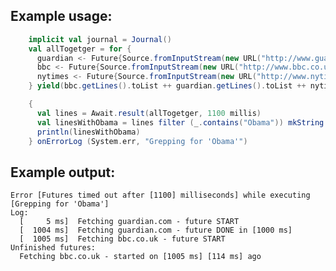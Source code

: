 ## Example usage:
```scala
    implicit val journal = Journal()
    val allTogetger = for {
      guardian <- Future{Source.fromInputStream(new URL("http://www.guardian.com").openStream())} as "Fetching guardian.com"
      bbc <- Future{Source.fromInputStream(new URL("http://www.bbc.co.uk").openStream())} as "Fetching bbc.co.uk"
      nytimes <- Future{Source.fromInputStream(new URL("http://www.nytimes.com").openStream())} as "Fetching nytimes.com"
    } yield(bbc.getLines().toList ++ guardian.getLines().toList ++ nytimes.getLines().toList)

    {
      val lines = Await.result(allTogetger, 1100 millis)
      val linesWithObama = lines filter (_.contains("Obama")) mkString ("\n") as "Grepping lines"
      println(linesWithObama)
    } onErrorLog (System.err, "Grepping for 'Obama'")
```

## Example output:
    Error [Futures timed out after [1100] milliseconds] while executing [Grepping for 'Obama']
    Log:
      [     5 ms]  Fetching guardian.com - future START
      [  1004 ms]  Fetching guardian.com - future DONE in [1000 ms]
      [  1005 ms]  Fetching bbc.co.uk - future START
    Unfinished futures:
      Fetching bbc.co.uk - started on [1005 ms] [114 ms] ago
